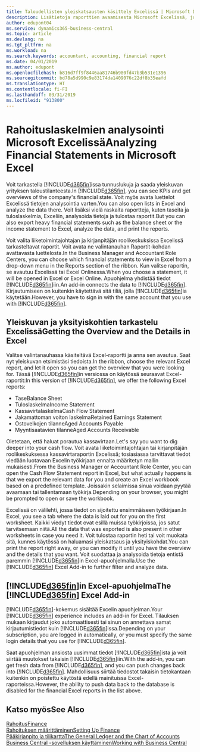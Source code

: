 ```yaml
---
title: Taloudellisten yleiskatsausten käsittely Excelissä | Microsoft Docs
description: Lisätietoja raporttien avaamisesta Microsoft Excelissä, jotta analysointi toimii Business Central -sovelluksessa paremmin.
author: edupont04
ms.service: dynamics365-business-central
ms.topic: article
ms.devlang: na
ms.tgt_pltfrm: na
ms.workload: na
ms.search.keywords: accountant, accounting, financial report
ms.date: 04/01/2019
ms.author: edupont
ms.openlocfilehash: b816d7ff9f8446aa81746b980fd47b3b531e1396
ms.sourcegitcommit: bd78a5d990c9e83174da1409076c22df8b35eafd
ms.translationtype: HT
ms.contentlocale: fi-FI
ms.lasthandoff: 03/31/2019
ms.locfileid: "913800"
---
```

# <a name="analyzing-financial-statements-in-microsoft-excel"></a><span data-ttu-id="83306-103">Rahoituslaskelmien analysointi Microsoft Excelissä</span><span class="sxs-lookup"><span data-stu-id="83306-103">Analyzing Financial Statements in Microsoft Excel</span></span>
<span data-ttu-id="83306-104">Voit tarkastella [!INCLUDE[d365fin](includes/d365fin_md.md)]issa tunnuslukuja ja saada yleiskuvan yrityksen taloustilanteesta.</span><span class="sxs-lookup"><span data-stu-id="83306-104">In [!INCLUDE[d365fin](includes/d365fin_md.md)], you can see KPIs and get overviews of the company's financial state.</span></span> <span data-ttu-id="83306-105">Voit myös avata luettelot Excelissä tietojen analysointia varten.</span><span class="sxs-lookup"><span data-stu-id="83306-105">You can also open lists in Excel and analyze the data there.</span></span> <span data-ttu-id="83306-106">Voit lisäksi vielä raskaita raportteja, kuten taseita ja tuloslaskelmia, Exceliin, analysoida tietoja ja tulostaa raportit.</span><span class="sxs-lookup"><span data-stu-id="83306-106">But you can also export heavy financial statements such as the balance sheet or the income statement to Excel, analyze the data, and print the reports.</span></span>  

<span data-ttu-id="83306-107">Voit valita liiketoimintajohtajan ja kirjanpitäjän roolikeskuksissa Excelissä tarkasteltavat raportit. Voit avata ne valintanauhan Raportit-kohdan avattavasta luettelosta.</span><span class="sxs-lookup"><span data-stu-id="83306-107">In the Business Manager and Accountant Role Centers, you can choose which financial statements to view in Excel from a drop-down menu in the Reports section of the ribbon.</span></span> <span data-ttu-id="83306-108">Kun valitse raportin, se avautuu Excelissä tai Excel Onlinessa.</span><span class="sxs-lookup"><span data-stu-id="83306-108">When you choose a statement, it will be opened in Excel or Excel Online.</span></span> <span data-ttu-id="83306-109">Apuohjelma yhdistää tiedot [!INCLUDE[d365fin](includes/d365fin_md.md)]iin.</span><span class="sxs-lookup"><span data-stu-id="83306-109">An add-in connects the data to [!INCLUDE[d365fin](includes/d365fin_md.md)].</span></span> <span data-ttu-id="83306-110">Kirjautumiseen on kuitenkin käytettävä sitä tiliä, jolla [!INCLUDE[d365fin](includes/d365fin_md.md)]ia käytetään.</span><span class="sxs-lookup"><span data-stu-id="83306-110">However, you have to sign in with the same account that you use with [!INCLUDE[d365fin](includes/d365fin_md.md)].</span></span>  

## <a name="getting-the-overview-and-the-details-in-excel"></a><span data-ttu-id="83306-111">Yleiskuvan ja yksityiskohtien tarkastelu Excelissä</span><span class="sxs-lookup"><span data-stu-id="83306-111">Getting the Overview and the Details in Excel</span></span>
<span data-ttu-id="83306-112">Valitse valintanauhassa käsiteltävä Excel-raportti ja anna sen avautua. Saat nyt yleiskuvan etsimistäsi tiedoista.</span><span class="sxs-lookup"><span data-stu-id="83306-112">In the ribbon, choose the relevant Excel report, and let it open so you can get the overview that you were looking for.</span></span> <span data-ttu-id="83306-113">Tässä [!INCLUDE[d365fin](includes/d365fin_md.md)]in versiossa on käytössä seuraavat Excel-raportit:</span><span class="sxs-lookup"><span data-stu-id="83306-113">In this version of [!INCLUDE[d365fin](includes/d365fin_md.md)], we offer the following Excel reports:</span></span>

- <span data-ttu-id="83306-114">Tase</span><span class="sxs-lookup"><span data-stu-id="83306-114">Balance Sheet</span></span>  
- <span data-ttu-id="83306-115">Tuloslaskelma</span><span class="sxs-lookup"><span data-stu-id="83306-115">Income Statement</span></span>  
- <span data-ttu-id="83306-116">Kassavirtalaskelma</span><span class="sxs-lookup"><span data-stu-id="83306-116">Cash Flow Statement</span></span>  
- <span data-ttu-id="83306-117">Jakamattoman voiton laskelma</span><span class="sxs-lookup"><span data-stu-id="83306-117">Retained Earnings Statement</span></span>  
- <span data-ttu-id="83306-118">Ostovelkojen tilanne</span><span class="sxs-lookup"><span data-stu-id="83306-118">Aged Accounts Payable</span></span>  
- <span data-ttu-id="83306-119">Myyntisaatavien tilanne</span><span class="sxs-lookup"><span data-stu-id="83306-119">Aged Accounts Receivable</span></span>  

<span data-ttu-id="83306-120">Oletetaan, että haluat porautua kassavirtaan.</span><span class="sxs-lookup"><span data-stu-id="83306-120">Let's say you want to dig deeper into your cash flow.</span></span> <span data-ttu-id="83306-121">Voit avata liiketoimintajohtajan tai kirjanpitäjän roolikeskuksessa kassavirtaraportin Excelissä; tosiasiassa tarvittavat tiedot viedään luotavaan Excelin työkirjaan ennalta määritetyn mallin mukaisesti.</span><span class="sxs-lookup"><span data-stu-id="83306-121">From the Business Manager or Accountant Role Center, you can open the Cash Flow Statement report in Excel, but what actually happens is that we export the relevant data for you and create an Excel workbook based on a predefined template.</span></span> <span data-ttu-id="83306-122">Joissakin selaimissa sinua voidaan pyytää avaamaan tai tallentamaan työkirja.</span><span class="sxs-lookup"><span data-stu-id="83306-122">Depending on your browser, you might be prompted to open or save the workbook.</span></span>  

<span data-ttu-id="83306-123">Excelissä on välilehti, jossa tiedot on sijoitettu ensimmäiseen työkirjaan.</span><span class="sxs-lookup"><span data-stu-id="83306-123">In Excel, you see a tab where the data is laid out for you on the first worksheet.</span></span> <span data-ttu-id="83306-124">Kaikki viedyt tiedot ovat esillä muissa työkirjoissa, jos satut tarvitsemaan niitä.</span><span class="sxs-lookup"><span data-stu-id="83306-124">All the data that was exported is also present in other worksheets in case you need it.</span></span> <span data-ttu-id="83306-125">Voit tulostaa raportin heti tai voit muokata sitä, kunnes käytössä on haluamasi yleiskatsaus ja yksityiskohdat.</span><span class="sxs-lookup"><span data-stu-id="83306-125">You can print the report right away, or you can modify it until you have the overview and the details that you want.</span></span> <span data-ttu-id="83306-126">Voit suodattaa ja analysoida tietoja entistä paremmin [!INCLUDE[d365fin](includes/d365fin_md.md)]in Excel-apuohjelmalla.</span><span class="sxs-lookup"><span data-stu-id="83306-126">Use the [!INCLUDE[d365fin](includes/d365fin_md.md)] Excel Add-in to further filter and analyze data.</span></span>  

## <a name="the-included365finincludesd365finmdmd-excel-add-in"></a><span data-ttu-id="83306-127">[!INCLUDE[d365fin](includes/d365fin_md.md)]in Excel-apuohjelma</span><span class="sxs-lookup"><span data-stu-id="83306-127">The [!INCLUDE[d365fin](includes/d365fin_md.md)] Excel Add-in</span></span>
<span data-ttu-id="83306-128">[!INCLUDE[d365fin](includes/d365fin_md.md)]-kokemus sisältää Excelin apuohjelman.</span><span class="sxs-lookup"><span data-stu-id="83306-128">Your [!INCLUDE[d365fin](includes/d365fin_md.md)] experience includes an add-in for Excel.</span></span> <span data-ttu-id="83306-129">Tilauksen mukaan kirjaudut joko automaattisesti tai sinun on annettava samat kirjautumistiedot kuin [!INCLUDE[d365fin](includes/d365fin_md.md)]issa.</span><span class="sxs-lookup"><span data-stu-id="83306-129">Depending on your subscription, you are logged in automatically, or you must specify the same login details that you use for [!INCLUDE[d365fin](includes/d365fin_md.md)].</span></span>  

<span data-ttu-id="83306-130">Saat apuohjelman ansiosta uusimmat tiedot [!INCLUDE[d365fin](includes/d365fin_md.md)]ista ja voit siirtää muutokset takaisin [!INCLUDE[d365fin](includes/d365fin_md.md)]iin.</span><span class="sxs-lookup"><span data-stu-id="83306-130">With the add-in, you can get fresh data from [!INCLUDE[d365fin](includes/d365fin_md.md)], and you can push changes back into [!INCLUDE[d365fin](includes/d365fin_md.md)].</span></span> <span data-ttu-id="83306-131">Mahdollisuus siirtää tiedostot takaisin tietokantaan kuitenkin on poistettu käytöstä edellä mainituissa Excel-raporteissa.</span><span class="sxs-lookup"><span data-stu-id="83306-131">However, the ability to push data back to the database is disabled for the financial Excel reports in the list above.</span></span>  

## <a name="see-also"></a><span data-ttu-id="83306-132">Katso myös</span><span class="sxs-lookup"><span data-stu-id="83306-132">See Also</span></span>
[<span data-ttu-id="83306-133">Rahoitus</span><span class="sxs-lookup"><span data-stu-id="83306-133">Finance</span></span>](finance.md)  
[<span data-ttu-id="83306-134">Rahoituksen määrittäminen</span><span class="sxs-lookup"><span data-stu-id="83306-134">Setting Up Finance</span></span>](finance-setup-finance.md)  
[<span data-ttu-id="83306-135">Pääkirjanpito ja tilikartta</span><span class="sxs-lookup"><span data-stu-id="83306-135">The General Ledger and the Chart of Accounts</span></span>](finance-general-ledger.md)  
[<span data-ttu-id="83306-136">Business Central -sovelluksen käyttäminen</span><span class="sxs-lookup"><span data-stu-id="83306-136">Working with Business Central</span></span>](ui-work-product.md)  
